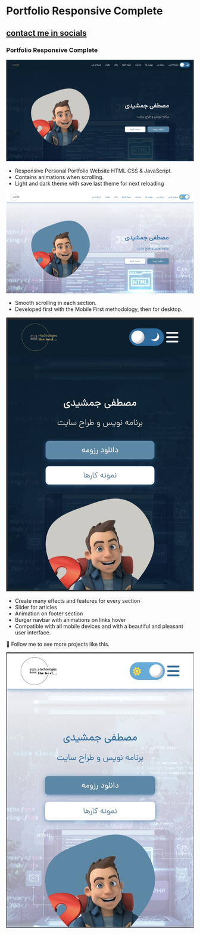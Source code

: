# Portfolio Responsive Complete
## [contact me in socials](@mostafa_jmsh)
### Portfolio Responsive Complete

![preview img](preview.jpeg)

- Responsive Personal Portfolio Website HTML CSS & JavaScript.
- Contains animations when scrolling.
- Light and dark theme with save last theme for next reloading

![preview img](light-desktop.jpeg)

- Smooth scrolling in each section.
- Developed first with the Mobile First methodology, then for desktop.

![preview img](mobile.jpeg)

- Create many effects and features for every section
- Slider for articles
- Animation on footer section
- Burger navbar with animations on links hover
- Compatible with all mobile devices and with a beautiful and pleasant user interface.

💙 Follow me to see more projects like this.

![preview img](light-mobile.jpeg)

